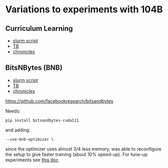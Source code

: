 # Variations to experiments with 104B


## Curriculum Learning

- [slurm script](https://github.com/bigscience-workshop/bigscience/blob/master/train/tr8b-104B/tr8b-104B-cl.slurm)
- [TB](https://huggingface.co/bigscience/tr8b-104B-logs/tensorboard)
- [chronicles](https://github.com/bigscience-workshop/bigscience/blob/master/train/tr8b-104B/chronicles.md)


## BitsNBytes (BNB)

- [slurm script](https://github.com/bigscience-workshop/bigscience/blob/master/train/tr8b-104B/tr8b-104B-bnb.slurm)
- [TB](https://huggingface.co/bigscience/tr8b-104B-logs/tensorboard)
- [chronicles](https://github.com/bigscience-workshop/bigscience/blob/master/train/tr8b-104B/chronicles.md)


https://github.com/facebookresearch/bitsandbytes

Needs:

```
pip install bitsandbytes-cuda111
```
and adding:
```
--use-bnb-optimizer \
```

since the optimizer uses almost 3/4 less memory, was able to reconfigure the setup to give faster training (about 10% speed-up). For tune-up experiments see [this doc](https://github.com/bigscience-workshop/bigscience/blob/master/experiments/tr8-104B.md#bnb)
